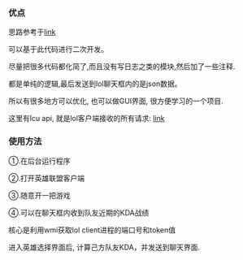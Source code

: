 

### 优点

思路参考于[link](https://github.com/real-web-world/hh-lol-prophet)

可以基于此代码进行二次开发。

尽量把很多代码都化简了,而且没有写日志之类的模块,然后加了一些注释.

都是单纯的逻辑,最后发送到lol聊天框内的是json数据。

所以有很多地方可以优化, 也可以做GUI界面, 很方便学习的一个项目.

这里有lcu api, 就是lol客户端接收的所有请求: [link](http://www.mingweisamuel.com/lcu-schema/tool/#/Plugin%20lol-champ-select)


### 使用方法

①.在后台运行程序

②.打开英雄联盟客户端

③.随意开一把游戏

④.可以在聊天框内收到队友近期的KDA战绩


核心是利用wmi获取lol client进程的端口号和token值

进入英雄选择界面后, 计算己方队友KDA，并发送到聊天界面.
